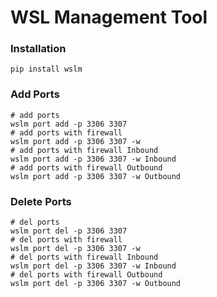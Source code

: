 WSL Management Tool
===============

### Installation

```shell
pip install wslm
```

### Add Ports

```shell
# add ports
wslm port add -p 3306 3307
# add ports with firewall
wslm port add -p 3306 3307 -w
# add ports with firewall Inbound
wslm port add -p 3306 3307 -w Inbound
# add ports with firewall Outbound
wslm port add -p 3306 3307 -w Outbound
```

### Delete Ports

```shell
# del ports
wslm port del -p 3306 3307
# del ports with firewall
wslm port del -p 3306 3307 -w
# del ports with firewall Inbound
wslm port del -p 3306 3307 -w Inbound
# del ports with firewall Outbound
wslm port del -p 3306 3307 -w Outbound
```